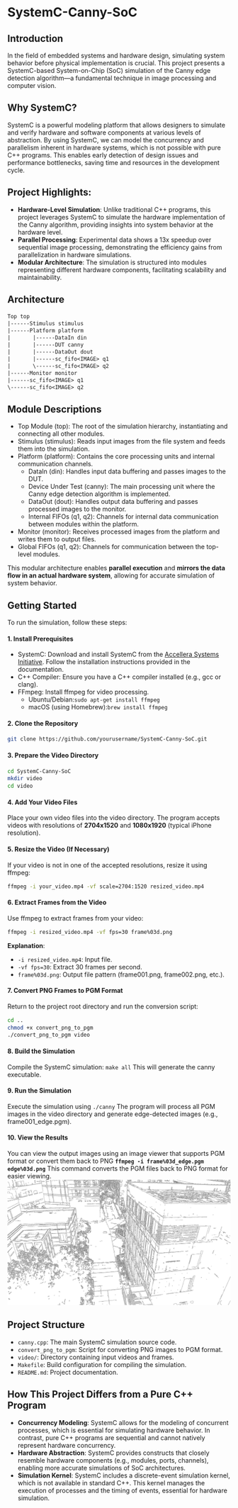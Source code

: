 # SystemC-Canny-SoC

## Introduction
In the field of embedded systems and hardware design, simulating system behavior before physical implementation is crucial. This project presents a SystemC-based System-on-Chip (SoC) simulation of the Canny edge detection algorithm—a fundamental technique in image processing and computer vision.
## Why SystemC?
SystemC is a powerful modeling platform that allows designers to simulate and verify hardware and software components at various levels of abstraction. By using SystemC, we can model the concurrency and parallelism inherent in hardware systems, which is not possible with pure C++ programs. This enables early detection of design issues and performance bottlenecks, saving time and resources in the development cycle.
## Project Highlights:
- **Hardware-Level Simulation**: Unlike traditional C++ programs, this project leverages SystemC to simulate the hardware implementation of the Canny algorithm, providing insights into system behavior at the hardware level.
- **Parallel Processing**: Experimental data shows a 13x speedup over sequential image processing, demonstrating the efficiency gains from parallelization in hardware simulations.
- **Modular Architecture**: The simulation is structured into modules representing different hardware components, facilitating scalability and maintainability.

## Architecture
```text=
Top top
|------Stimulus stimulus
|------Platform platform
|       |------DataIn din
|       |------DUT canny
|       |------DataOut dout
|       |------sc_fifo<IMAGE> q1
|       \------sc_fifo<IMAGE> q2
|------Monitor monitor
|------sc_fifo<IMAGE> q1
\------sc_fifo<IMAGE> q2
```
## Module Descriptions
- Top Module (top): The root of the simulation hierarchy, instantiating and connecting all other modules.
- Stimulus (stimulus): Reads input images from the file system and feeds them into the simulation.
- Platform (platform): Contains the core processing units and internal communication channels.
    - DataIn (din): Handles input data buffering and passes images to the DUT.
    - Device Under Test (canny): The main processing unit where the Canny edge detection algorithm is implemented.
    - DataOut (dout): Handles output data buffering and passes processed images to the monitor.
    - Internal FIFOs (q1, q2): Channels for internal data communication between modules within the platform.
- Monitor (monitor): Receives processed images from the platform and writes them to output files.
- Global FIFOs (q1, q2): Channels for communication between the top-level modules.

This modular architecture enables **parallel execution** and **mirrors the data flow in an actual hardware system**, allowing for accurate simulation of system behavior.

## Getting Started
To run the simulation, follow these steps:
#### 1. Install Prerequisites
- SystemC: Download and install SystemC from the [Accellera Systems Initiative](https://www.accellera.org). Follow the installation instructions provided in the documentation.
- C++ Compiler: Ensure you have a C++ compiler installed (e.g., gcc or clang).
- FFmpeg: Install ffmpeg for video processing.
    - Ubuntu/Debian:`sudo apt-get install ffmpeg`
    - macOS (using Homebrew):`brew install ffmpeg`


#### 2. Clone the Repository
```bash
git clone https://github.com/yourusername/SystemC-Canny-SoC.git
```
#### 3. Prepare the Video Directory
```bash
cd SystemC-Canny-SoC
mkdir video
cd video
```
#### 4. Add Your Video Files
Place your own video files into the video directory. The program accepts videos with resolutions of **2704x1520** and **1080x1920** (typical iPhone resolution).
#### 5. Resize the Video (If Necessary)
If your video is not in one of the accepted resolutions, resize it using ffmpeg:
```bash
ffmpeg -i your_video.mp4 -vf scale=2704:1520 resized_video.mp4
```
#### 6. Extract Frames from the Video
Use ffmpeg to extract frames from your video:
```bash
ffmpeg -i resized_video.mp4 -vf fps=30 frame%03d.png
```
**Explanation**:
- `-i resized_video.mp4`: Input file.
- `-vf fps=30`: Extract 30 frames per second.
- `frame%03d.png`: Output file pattern (frame001.png, frame002.png, etc.).
#### 7. Convert PNG Frames to PGM Format
Return to the project root directory and run the conversion script:
```bash
cd ..
chmod +x convert_png_to_pgm
./convert_png_to_pgm video
```
#### 8. Build the Simulation
Compile the SystemC simulation: `make all`
This will generate the canny executable.
#### 9. Run the Simulation
Execute the simulation using `./canny`
The program will process all PGM images in the video directory and generate edge-detected images (e.g., frame001_edge.pgm).
#### 10. View the Results
You can view the output images using an image viewer that supports PGM format or convert them back to PNG **`ffmpeg -i frame%03d_edge.pgm edge%03d.png`**
This command converts the PGM files back to PNG format for easier viewing.
![Image](Example_frames/Engineering_edge.png)

## Project Structure
- `canny.cpp`: The main SystemC simulation source code.
- `convert_png_to_pgm`: Script for converting PNG images to PGM format.
- `video/`: Directory containing input videos and frames.
- `Makefile`: Build configuration for compiling the simulation.
- `README.md`: Project documentation.

## How This Project Differs from a Pure C++ Program
- **Concurrency Modeling**: SystemC allows for the modeling of concurrent processes, which is essential for simulating hardware behavior. In contrast, pure C++ programs are sequential and cannot natively represent hardware concurrency.
- **Hardware Abstraction**: SystemC provides constructs that closely resemble hardware components (e.g., modules, ports, channels), enabling more accurate simulations of SoC architectures.
- **Simulation Kernel**: SystemC includes a discrete-event simulation kernel, which is not available in standard C++. This kernel manages the execution of processes and the timing of events, essential for hardware simulation.
